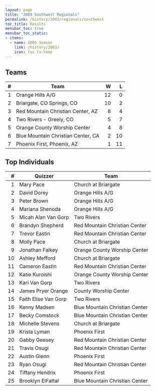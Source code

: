 ```yaml
---
layout: page
title: "2003 Southwest Regionals"
permalink: /history/2003/regionals/southwest
toc_title: Results
menubar_toc: true
menubar_toc_static:
- items:
  - name: 2003 Season
    link: /history/2003/
    icon: fas fa-home
---
```


## Teams

|    # | Team                               |    W |    L |
| ---: | ---------------------------------- | ---: | ---: |
|    1 | Orange Hills A/G                   |   12 |    0 |
|    2 | Briargate, CO Springs, CO          |   10 |    2 |
|    3 | Red Mountain Christian Center, AZ  |    8 |    4 |
|    4 | Two Rivers - Greely, CO            |    5 |    7 |
|    5 | Orange County Worship Center       |    4 |    8 |
|    6 | Blue Mountain Christian Center, CA |    2 |   10 |
|    7 | Phoenix First, Phoenix, AZ         |    1 |   11 |

## Top Individuals

|    # | Quizzer              | Team                           |
| ---: | -------------------- | ------------------------------ |
|    1 | Mary Pace            | Church at Briargate            |
|    2 | David Dorey          | Orange Hills A/G               |
|    3 | Peter Brown          | Orange Hills A/G               |
|    4 | Mariana Shenoda      | Orange Hills A/G               |
|    5 | Micah Alan Van Gorp  | Two Rivers                     |
|    6 | Brandyn Shepherd     | Red Mountain Christian Center  |
|    7 | Trevor Eastin        | Red Mountain Christian Center  |
|    8 | Molly Pace           | Church at Briargate            |
|    9 | Jonathan Falkey      | Orange County Worship Center   |
|   10 | Ashley Mefford       | Church at Briargate            |
|   11 | Cameron Eastin       | Red Mountain Christian Center  |
|   12 | Katie Kuroishi       | Orange County Worship Center   |
|   13 | Kari Van Gorp        | Two Rivers                     |
|   14 | James Pryer Orange   | County Worship Center          |
|   15 | Faith Elise Van Gorp | Two Rivers                     |
|   16 | Kenny Madsen         | Blue Mountain Christian Center |
|   17 | Becky Comstock       | Blue Mountain Christian Center |
|   18 | Michelle Stevens     | Church at Briargate            |
|   19 | Krista Lyman         | Phoenix First                  |
|   20 | Gabby Geesey         | Red Mountain Christian Center  |
|   21 | Travis Osugi         | Red Mountain Christian Center  |
|   22 | Austin Glenn         | Phoenix First                  |
|   23 | Ryan Osugi           | Red Mountain Christian Center  |
|   24 | Tiffany Hendrix      | Phoenix First                  |
|   25 | Brooklyn ElFattal    | Blue Mountain Christian Center |

